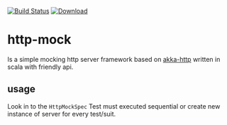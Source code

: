 [![Build Status](https://travis-ci.org/btomala/http-mock.svg?branch=master)](https://travis-ci.org/btomala/http-mock)
[![Download](https://api.bintray.com/packages/btomala/maven/http-mock/images/download.svg) ](https://bintray.com/btomala/maven/http-mock/_latestVersion)
 
# http-mock

Is a simple mocking http server framework based on [akka-http](akka.io) written in scala with friendly api.

## usage 

Look in to the `HttpMockSpec`
Test must executed sequential or create new instance of server for every test/suit.

